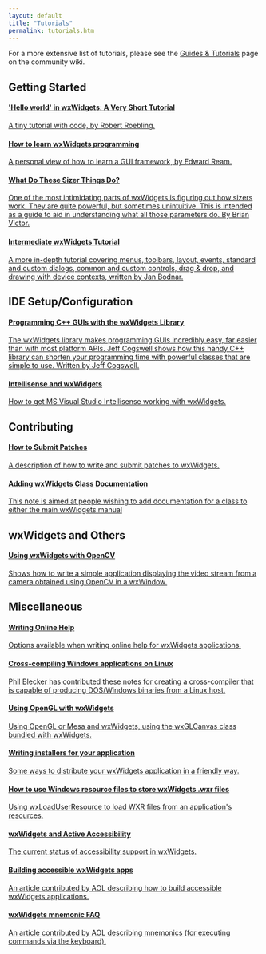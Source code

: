 ```yaml
---
layout: default
title: "Tutorials"
permalink: tutorials.htm
---
```


For a more extensive list of tutorials, please see the [Guides & Tutorials][1]
page on the community wiki.

[1]: http://wiki.wxwidgets.org/Guides_%26_Tutorials


## Getting Started

<div class="list-group">
  <a href="http://docs.wxwidgets.org/stable/overview_helloworld.html" class="list-group-item">
    <h4 class="list-group-item-heading">'Hello world' in wxWidgets: A Very Short Tutorial</h4>
    <p class="list-group-item-text">
      A tiny tutorial with code, by Robert Roebling.
    </p>
  </a>
  <a href="technote/tn0008.htm" class="list-group-item">
    <h4 class="list-group-item-heading">How to learn wxWidgets programming</h4>
    <p class="list-group-item-text">
      A personal view of how to learn a GUI framework, by Edward Ream.
    </p>
  </a>
  <a href="http://neume.sourceforge.net/sizerdemo/" class="list-group-item">
    <h4 class="list-group-item-heading">What Do These Sizer Things Do?</h4>
    <p class="list-group-item-text">
      One of the most intimidating parts of wxWidgets is figuring out how
      sizers work. They are quite powerful, but sometimes unintuitive. This is
      intended as a guide to aid in understanding what all those parameters do.
      By Brian Victor.
    </p>
  </a>
  <a href="http://zetcode.com/tutorials/wxwidgetstutorial/" class="list-group-item">
    <h4 class="list-group-item-heading">Intermediate wxWidgets Tutorial</h4>
    <p class="list-group-item-text">
      A more in-depth tutorial covering menus, toolbars, layout, events,
      standard and custom dialogs, common and custom controls, drag &amp; drop,
      and drawing with device contexts, written by Jan Bodnar.
    </p>
  </a>
</div>


## IDE Setup/Configuration

<div class="list-group">
  <a href="http://www.informit.com/articles/article.asp?p=606222&amp;rl=1" class="list-group-item">
    <h4 class="list-group-item-heading">Programming C++ GUIs with the wxWidgets Library</h4>
    <p class="list-group-item-text">
      The wxWidgets library makes programming GUIs incredibly easy, far easier
      than with most platform APIs. Jeff Cogswell shows how this handy C++
      library can shorten your programming time with powerful classes that are
      simple to use. Written by Jeff Cogswell.
    </p>
  </a>
  <a href="http://www.litwindow.com/Knowhow/Intellisense/intellisense.html" class="list-group-item">
    <h4 class="list-group-item-heading">Intellisense and wxWidgets</h4>
    <p class="list-group-item-text">
      How to get MS Visual Studio Intellisense working with wxWidgets.
    </p>
  </a>
</div>


## Contributing

<div class="list-group">
  <a href="http://trac.wxwidgets.org/wiki/HowToSubmitPatches" class="list-group-item">
    <h4 class="list-group-item-heading">How to Submit Patches</h4>
    <p class="list-group-item-text">
      A description of how to write and submit patches to wxWidgets.
    </p>
  </a>
  <a href="http://svn.wxwidgets.org/svn/wx/wxWidgets/trunk/docs/tech/tn0003.txt" class="list-group-item">
    <h4 class="list-group-item-heading">Adding wxWidgets Class Documentation</h4>
    <p class="list-group-item-text">
      This note is aimed at people wishing to add documentation for a class to
      either the main wxWidgets manual
    </p>
  </a>
</div>


## wxWidgets and Others

<div class="list-group">
  <a href="http://larryo.org/work/information/wxopencv/index.html" class="list-group-item">
    <h4 class="list-group-item-heading">Using wxWidgets with OpenCV</h4>
    <p class="list-group-item-text">
      Shows how to write a simple application displaying the video stream from
      a camera obtained using OpenCV in a wxWindow.
    </p>
  </a>
</div>


## Miscellaneous

<div class="list-group">
  <a href="tutorials/help.htm" class="list-group-item">
    <h4 class="list-group-item-heading">Writing Online Help</h4>
    <p class="list-group-item-text">
      Options available when writing online help for wxWidgets applications.
    </p>
  </a>
  <a href="technote/crosscmp.htm" class="list-group-item">
    <h4 class="list-group-item-heading">Cross-compiling Windows applications on Linux</h4>
    <p class="list-group-item-text">
      Phil Blecker has contributed these notes for creating a cross-compiler
      that is capable of producing DOS/Windows binaries from a Linux host.
    </p>
  </a>
  <a href="tutorials/opengl.htm" class="list-group-item">
    <h4 class="list-group-item-heading">Using OpenGL with wxWidgets</h4>
    <p class="list-group-item-text">
      Using OpenGL or Mesa and wxWidgets, using the wxGLCanvas class bundled
      with wxWidgets.
    </p>
  </a>
  <a href="technote/install.htm" class="list-group-item">
    <h4 class="list-group-item-heading">Writing installers for your application</h4>
    <p class="list-group-item-text">
      Some ways to distribute your wxWidgets application in a friendly way.
    </p>
  </a>
  <a href="technote/resource.htm" class="list-group-item">
    <h4 class="list-group-item-heading">How to use Windows resource files to store wxWidgets .wxr files</h4>
    <p class="list-group-item-text">
      Using wxLoadUserResource to load WXR files from an application's
      resources.
    </p>
  </a>
  <a href="tutorials/access.htm" class="list-group-item">
    <h4 class="list-group-item-heading">wxWidgets and Active Accessibility</h4>
    <p class="list-group-item-text">
      The current status of accessibility support in wxWidgets.
    </p>
  </a>
  <a href="technote/wxaccesstips.htm" class="list-group-item">
    <h4 class="list-group-item-heading">Building accessible wxWidgets apps</h4>
    <p class="list-group-item-text">
      An article contributed by AOL describing how to build accessible
      wxWidgets applications.
    </p>
  </a>
  <a href="technote/accesskey.htm" class="list-group-item">
    <h4 class="list-group-item-heading">wxWidgets mnemonic FAQ</h4>
    <p class="list-group-item-text">
      An article contributed by AOL describing mnemonics (for executing
      commands via the keyboard).
    </p>
  </a>
</div>
